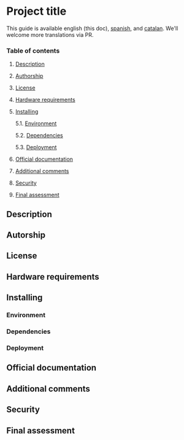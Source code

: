 # Project title

This guide is available english (this doc), [spanish](README.md), and [catalan](README_cat.md). We'll welcome more translations via PR.

### Table of contents
1. [ Description ](#desc)
2. [ Authorship ](#authorship)
3. [ License ](#license)
4. [ Hardware requirements ](#reqs)
5. [ Installing ](#install)

	5.1. [ Environment ](#env) 
	
	5.2. [ Dependencies ](#deps)
	
	5.3. [ Deployment ](#deploy)


	
6. [ Official documentation ](#docs)
7. [ Additional comments ](#comms)
8. [ Security ](#sec)
9. [ Final assessment ](#val)

<a name="desc"></a>
## Description


<a name="authorship"></a>
## Autorship

<a name="license"></a>
## License

<a name="reqs"></a>
## Hardware requirements

<a name="install"></a>
## Installing

<a name="env"></a>
### Environment

<a name="deps"></a>
### Dependencies

<a name="deploy"></a>
### Deployment

<a name="docs"></a>
## Official documentation

<a name="comms"></a>
## Additional comments

<a name="sec"></a>
## Security

<a name="val"></a>
## Final assessment
